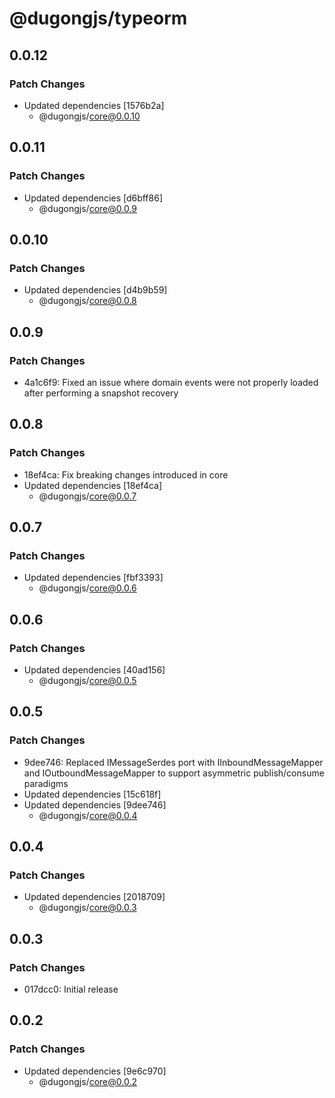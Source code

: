 # @dugongjs/typeorm

## 0.0.12

### Patch Changes

- Updated dependencies [1576b2a]
    - @dugongjs/core@0.0.10

## 0.0.11

### Patch Changes

- Updated dependencies [d6bff86]
    - @dugongjs/core@0.0.9

## 0.0.10

### Patch Changes

- Updated dependencies [d4b9b59]
    - @dugongjs/core@0.0.8

## 0.0.9

### Patch Changes

- 4a1c6f9: Fixed an issue where domain events were not properly loaded after performing a snapshot recovery

## 0.0.8

### Patch Changes

- 18ef4ca: Fix breaking changes introduced in core
- Updated dependencies [18ef4ca]
    - @dugongjs/core@0.0.7

## 0.0.7

### Patch Changes

- Updated dependencies [fbf3393]
    - @dugongjs/core@0.0.6

## 0.0.6

### Patch Changes

- Updated dependencies [40ad156]
    - @dugongjs/core@0.0.5

## 0.0.5

### Patch Changes

- 9dee746: Replaced IMessageSerdes port with IInboundMessageMapper and IOutboundMessageMapper to support asymmetric publish/consume paradigms
- Updated dependencies [15c618f]
- Updated dependencies [9dee746]
    - @dugongjs/core@0.0.4

## 0.0.4

### Patch Changes

- Updated dependencies [2018709]
    - @dugongjs/core@0.0.3

## 0.0.3

### Patch Changes

- 017dcc0: Initial release

## 0.0.2

### Patch Changes

- Updated dependencies [9e6c970]
    - @dugongjs/core@0.0.2
